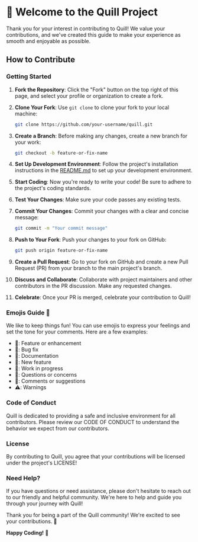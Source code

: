 # 🚀 Welcome to the Quill Project

Thank you for your interest in contributing to Quill! We value your contributions, and we've created this guide to make your experience as smooth and enjoyable as possible.

## How to Contribute

### Getting Started

1. **Fork the Repository**: Click the "Fork" button on the top right of this page, and select your profile or organization to create a fork.

2. **Clone Your Fork**: Use `git clone` to clone your fork to your local machine:

   ```bash
   git clone https://github.com/your-username/quill.git
   ```

3. **Create a Branch**: Before making any changes, create a new branch for your work:

   ```bash
   git checkout -b feature-or-fix-name
   ```

4. **Set Up Development Environment**: Follow the project's installation instructions in the [README.md](/README.md) to set up your development environment.

5. **Start Coding**: Now you're ready to write your code! Be sure to adhere to the project's coding standards.

6. **Test Your Changes**: Make sure your code passes any existing tests.

7. **Commit Your Changes**: Commit your changes with a clear and concise message:

   ```bash
   git commit -m "Your commit message"
   ```

8. **Push to Your Fork**: Push your changes to your fork on GitHub:

   ```bash
   git push origin feature-or-fix-name
   ```

9. **Create a Pull Request**: Go to your fork on GitHub and create a new Pull Request (PR) from your branch to the main project's branch.

10. **Discuss and Collaborate**: Collaborate with project maintainers and other contributors in the PR discussion. Make any requested changes.

11. **Celebrate**: Once your PR is merged, celebrate your contribution to Quill!

### Emojis Guide 🎉

We like to keep things fun! You can use emojis to express your feelings and set the tone for your comments. Here are a few examples:

- 🚀: Feature or enhancement
- 🐛: Bug fix
- 📝: Documentation
- 🌟: New feature
- 🚧: Work in progress
- 🤔: Questions or concerns
- 💬: Comments or suggestions
- ⚠️: Warnings

### Code of Conduct

Quill is dedicated to providing a safe and inclusive environment for all contributors. Please review our CODE OF CONDUCT to understand the behavior we expect from our contributors.

### License

By contributing to Quill, you agree that your contributions will be licensed under the project's LICENSE!

### Need Help?

If you have questions or need assistance, please don't hesitate to reach out to our friendly and helpful community. We're here to help and guide you through your journey with Quill!

Thank you for being a part of the Quill community! We're excited to see your contributions. 🌟

**Happy Coding!** 🎉
